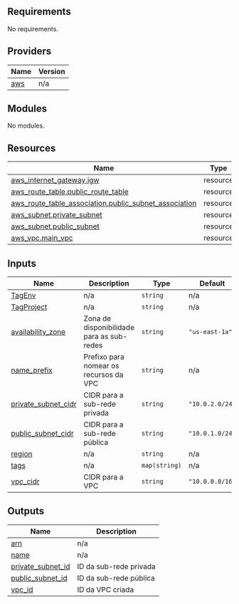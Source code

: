 <!-- BEGIN_TF_DOCS -->
## Requirements

No requirements.

## Providers

| Name | Version |
|------|---------|
| <a name="provider_aws"></a> [aws](#provider\_aws) | n/a |

## Modules

No modules.

## Resources

| Name | Type |
|------|------|
| [aws_internet_gateway.igw](https://registry.terraform.io/providers/hashicorp/aws/latest/docs/resources/internet_gateway) | resource |
| [aws_route_table.public_route_table](https://registry.terraform.io/providers/hashicorp/aws/latest/docs/resources/route_table) | resource |
| [aws_route_table_association.public_subnet_association](https://registry.terraform.io/providers/hashicorp/aws/latest/docs/resources/route_table_association) | resource |
| [aws_subnet.private_subnet](https://registry.terraform.io/providers/hashicorp/aws/latest/docs/resources/subnet) | resource |
| [aws_subnet.public_subnet](https://registry.terraform.io/providers/hashicorp/aws/latest/docs/resources/subnet) | resource |
| [aws_vpc.main_vpc](https://registry.terraform.io/providers/hashicorp/aws/latest/docs/resources/vpc) | resource |

## Inputs

| Name | Description | Type | Default | Required |
|------|-------------|------|---------|:--------:|
| <a name="input_TagEnv"></a> [TagEnv](#input\_TagEnv) | n/a | `string` | n/a | yes |
| <a name="input_TagProject"></a> [TagProject](#input\_TagProject) | n/a | `string` | n/a | yes |
| <a name="input_availability_zone"></a> [availability\_zone](#input\_availability\_zone) | Zona de disponibilidade para as sub-redes | `string` | `"us-east-1a"` | no |
| <a name="input_name_prefix"></a> [name\_prefix](#input\_name\_prefix) | Prefixo para nomear os recursos da VPC | `string` | n/a | yes |
| <a name="input_private_subnet_cidr"></a> [private\_subnet\_cidr](#input\_private\_subnet\_cidr) | CIDR para a sub-rede privada | `string` | `"10.0.2.0/24"` | no |
| <a name="input_public_subnet_cidr"></a> [public\_subnet\_cidr](#input\_public\_subnet\_cidr) | CIDR para a sub-rede pública | `string` | `"10.0.1.0/24"` | no |
| <a name="input_region"></a> [region](#input\_region) | n/a | `string` | n/a | yes |
| <a name="input_tags"></a> [tags](#input\_tags) | n/a | `map(string)` | n/a | yes |
| <a name="input_vpc_cidr"></a> [vpc\_cidr](#input\_vpc\_cidr) | CIDR para a VPC | `string` | `"10.0.0.0/16"` | no |

## Outputs

| Name | Description |
|------|-------------|
| <a name="output_arn"></a> [arn](#output\_arn) | n/a |
| <a name="output_name"></a> [name](#output\_name) | n/a |
| <a name="output_private_subnet_id"></a> [private\_subnet\_id](#output\_private\_subnet\_id) | ID da sub-rede privada |
| <a name="output_public_subnet_id"></a> [public\_subnet\_id](#output\_public\_subnet\_id) | ID da sub-rede pública |
| <a name="output_vpc_id"></a> [vpc\_id](#output\_vpc\_id) | ID da VPC criada |
<!-- END_TF_DOCS -->